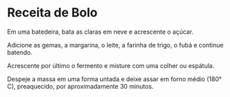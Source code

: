 # Receita de Bolo
Em uma batedeira, bata as claras em neve e acrescente o açúcar.

Adicione as gemas, a margarina, o leite, a farinha de trigo, o fubá e continue batendo.

Acrescente por último o fermento e misture com uma colher ou espátula.

Despeje a massa em uma forma untada e deixe assar em forno médio (180° C), preaquecido, por aproximadamente 30 minutos.